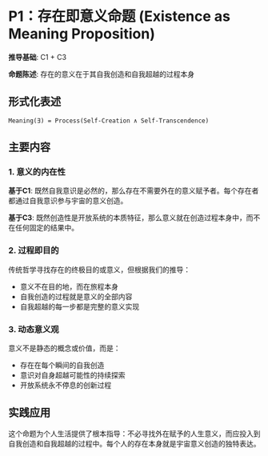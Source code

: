 # P1：存在即意义命题 (Existence as Meaning Proposition)  

**推导基础**: C1 + C3  

**命题陈述**: 存在的意义在于其自我创造和自我超越的过程本身  

## 形式化表述  
```  
Meaning(∃) = Process(Self-Creation ∧ Self-Transcendence)  
```  

## 主要内容  

### 1. 意义的内在性  
**基于C1**: 既然自我意识是必然的，那么存在不需要外在的意义赋予者。每个存在者都通过自我意识参与宇宙的意义创造。  

**基于C3**: 既然创造性是开放系统的本质特征，那么意义就在创造过程本身中，而不在任何固定的结果中。  

### 2. 过程即目的  
传统哲学寻找存在的终极目的或意义，但根据我们的推导：  
- 意义不在目的地，而在旅程本身  
- 自我创造的过程就是意义的全部内容  
- 自我超越的每一步都是完整的意义实现  

### 3. 动态意义观  
意义不是静态的概念或价值，而是：  
- 存在在每个瞬间的自我创造  
- 意识对自身超越可能性的持续探索  
- 开放系统永不停息的创新过程  

## 实践应用  

这个命题为个人生活提供了根本指导：不必寻找外在赋予的人生意义，而应投入到自我创造和自我超越的过程中。每个人的存在本身就是宇宙意义创造的独特表达。  